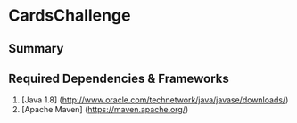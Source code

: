 # CardsChallenge

## Summary


## Required Dependencies & Frameworks
1. [Java 1.8] (http://www.oracle.com/technetwork/java/javase/downloads/)
2. [Apache Maven] (https://maven.apache.org/)
